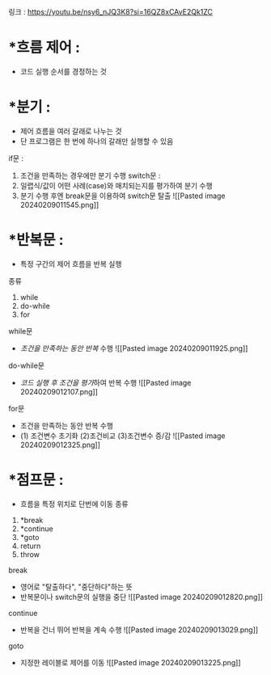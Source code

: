 링크 :  https://youtu.be/nsy6_nJQ3K8?si=16QZ8xCAvE2Qk1ZC

# *흐름 제어 : 
- 코드 실행 순서를 경정하는 것

# *분기 :
- 제어 흐름을 여러 갈래로 나누는 것
- 단 프로그램은 한 번에 하나의 갈래만 실행할 수 있음

if문 :
1. 조건을 만족하는 경우에만 분기 수행
switch문 : 
1. 일렵식/값이 어떤 사례(case)와 매치되는지를 평가하여 분기 수행
2. 분기 수행 후엔 break문을 이용하여 switch문 탈출
![[Pasted image 20240209011545.png]]

# *반복문 :
- 특정 구간의 제어 흐름을 반복 실행

종류
1. while
2. do-while
3. for

while문 
- *조건을 만족하는 동안 반복* 수행
![[Pasted image 20240209011925.png]]

do-while문
- *코드 실행 후 조건을 평가*하여 반복 수행
![[Pasted image 20240209012107.png]]


for문
- 조건을 만족하는 동안 반복 수행
- (1) 조건변수 초기화 (2)조건비교 (3)조건변수 증/감
![[Pasted image 20240209012325.png]]

# *점프문 : 
- 흐름을 특정 위치로 단번에 이동
종류
1. *break
2. *continue
3. *goto
4. return
5. throw

break
- 영어로 "탈출하다",  "중단하다"하는 뜻
- 반복문이나 switch문의 실행을 중단
![[Pasted image 20240209012820.png]]

continue
- 반복을 건너 뛰어 반복을 계속 수행
![[Pasted image 20240209013029.png]]

goto
- 지정한 레이블로 제어를 이동
![[Pasted image 20240209013225.png]]
